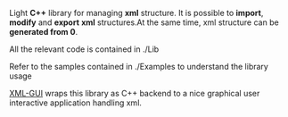 Light **C++** library for managing **xml** structure. It is possible to **import**, **modify** and **export** **xml** structures.At the same time, xml structure can  be **generated from 0**.

All the relevant code is contained in ./Lib

Refer to the samples contained in ./Examples to understand the library usage

[XML-GUI](https://github.com/andreacasalino/XML-GUI) wraps this library as C++ backend to a nice graphical user interactive application handling xml.
